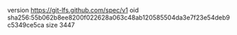 version https://git-lfs.github.com/spec/v1
oid sha256:55b062b8ee8200f022628a063c48ab120585504da3e7f23e54deb9c5349ce5ca
size 3447
